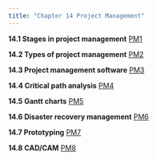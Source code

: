 ```yaml
---
title: "Chapter 14 Project Management"
---
```

**14.1 Stages in project management**
[PM1](Chapter-14-Project-Management/PM1.md)

**14.2 Types of project management**
[PM2](Chapter-14-Project-Management/PM2.md)

**14.3 Project management software**
[PM3](Chapter-14-Project-Management/PM3.md)

**14.4 Critical path analysis**
[PM4](Chapter-14-Project-Management/PM4.md)

**14.5 Gantt charts**
[PM5](Chapter-14-Project-Management/PM5.md)

**14.6 Disaster recovery management**
[PM6](Chapter-14-Project-Management/PM6.md)

**14.7 Prototyping**
[PM7](Chapter-14-Project-Management/PM7.md)

**14.8 CAD/CAM**
[PM8](Chapter-14-Project-Management/PM8.md)